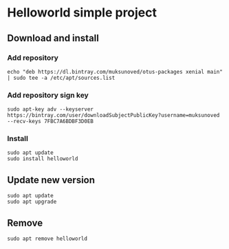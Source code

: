 # Helloworld simple project

## Download and install

### Add repository

~~~~
echo "deb https://dl.bintray.com/muksunoved/otus-packages xenial main" | sudo tee -a /etc/apt/sources.list
~~~~

###  Add repository sign key

~~~~
sudo apt-key adv --keyserver https://bintray.com/user/downloadSubjectPublicKey?username=muksunoved --recv-keys 7FBC7A6BDBF3D0EB
~~~~

### Install

~~~~
sudo apt update
sudo install helloworld
~~~~

## Update new version

~~~~
sudo apt update
sudo apt upgrade
~~~~

## Remove

~~~~
sudo apt remove helloworld
~~~~


